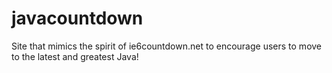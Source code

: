 javacountdown
=============

Site that mimics the spirit of ie6countdown.net to encourage users to move to the latest and greatest Java!